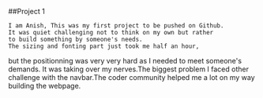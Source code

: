 
##Project 1

    I am Anish, This was my first project to be pushed on Github.
    It was quiet challenging not to think on my own but rather 
    to build something by someone's needs.
    The sizing and fonting part just took me half an hour, 
 but the positionning was very very hard as I needed to meet someone's demands.
 It was taking over my nerves.The biggest problem I faced other challenge with
 the navbar.The coder community helped me a lot on my way building the webpage.

